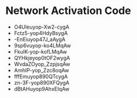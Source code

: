 # Network Activation Code
* O4Uleuyop-Xw2-cygA
* Fctz5-yop4HdyBsygA
* -EnEiuyop47J_aAygA
* 9sp6vuyop-ko4LMqAw
* FkuIK-yop-kofLMqAw
* QYHkjeyop0tOF2wygA
* WvdaZOyop_ZzpjsqAw
* AmhlP-yop_Zzc8oqAw
* fffEmuyop890QTcygA
* zn-3F-yop890XFQygA
* dBtAHuyop9AhxEIqAw